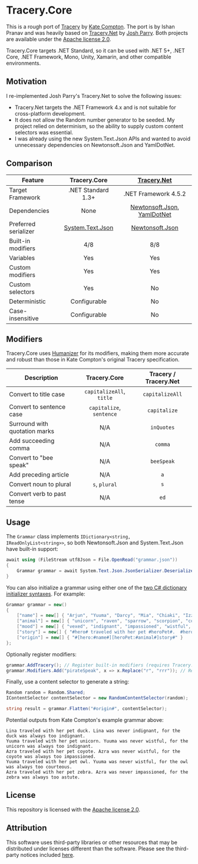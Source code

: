 # Tracery.Core
This is a rough port of [Tracery](https://github.com/galaxykate/tracery) by [Kate Compton](http://www.galaxykate.com/). The port is by Ishan Pranav and was heavily based on [Tracery.Net](https://github.com/josh-perry/Tracery.Net) by [Josh Parry](https://github.com/josh-perry). Both projects are available under the [Apache license 2.0](LICENSE.txt).

Tracery.Core targets .NET Standard, so it can be used with .NET 5+, .NET Core, .NET Framework, Mono, Unity, Xamarin, and other compatible environments.
## Motivation
I re-implemented Josh Parry\'s Tracery.Net to solve the following issues:

- Tracery.Net targets the .NET Framework 4.x and is not suitable for cross-platform development.
- It does not allow the Random number generator to be seeded. My project relied on determinism, so the ability to supply custom content selectors was essential.
- I was already using the new System.Text.Json APIs and wanted to avoid unnecessary dependencies on Newtonsoft.Json and YamlDotNet.

## Comparison
| Feature              |    Tracery.Core    | [Tracery.Net](https://github.com/josh-perry) |
| -------------------- | :----------------: | :------------------------------------------: |
| Target Framework     | .NET Standard 1.3+ | .NET Framework 4.5.2                         |
| Dependencies         |        None        | [Newtonsoft.Json](https://github.com/JamesNK/Newtonsoft.Json), [YamlDotNet](https://github.com/aaubry/YamlDotNet) |
| Preferred serializer |  [System.Text.Json](https://www.nuget.org/packages/System.Text.Json)  | [Newtonsoft.Json](https://github.com/JamesNK/Newtonsoft.Json) |
| Built-in modifiers   |         4/8        |                      8/8                     |
| Variables            |         Yes        |                      Yes                     |
| Custom modifiers     |         Yes        |                      Yes                     |
| Custom selectors     |         Yes        |                      No                      |
| Deterministic        |    Configurable    |                      No                      |
| Case-insensitive     |    Configurable    |                      No                      | 

## Modifiers
Tracery.Core uses [Humanizer](https://github.com/Humanizr/Humanizer) for its modifiers, making them more accurate and robust than those in Kate Compton\'s original Tracery specification.

| Description                   | Tracery.Core             | Tracery / Tracery.Net |
| ----------------------------- | :----------------------: | :-------------------: |
| Convert to title case         | `capitalizeAll`, `title` | `capitalizeAll`       |
| Convert to sentence case      | `capitalize`, `sentence` | `capitalize`          |
| Surround with quotation marks | N/A                      | `inQuotes`            |
| Add succeeding comma          | N/A                      | `comma`               |
| Convert to "bee speak"        | N/A                      | `beeSpeak`            |
| Add preceding article         | N/A                      | `a`                   |
| Convert noun to plural        | `s`, `plural`            | `s`                   |
| Convert verb to past tense    | N/A                      | `ed`                  |

## Usage
The `Grammar` class implements `IDictionary<string, IReadOnlyList<string>>`, so both Newtonsoft.Json and System.Text.Json have built-in support:

```csharp
await using (FileStream utf8Json = File.OpenRead("grammar.json"))
{
    Grammar grammar = await System.Text.Json.JsonSerializer.DeserializeAsync<Grammar>(utf8Json);
}
```

You can also initialize a grammar using either one of the [two C# dictionary initializer syntaxes](https://docs.microsoft.com/en-us/dotnet/csharp/programming-guide/classes-and-structs/how-to-initialize-a-dictionary-with-a-collection-initializer). For example:

```csharp
Grammar grammar = new()
{
    ["name"] = new[] { "Arjun", "Yuuma", "Darcy", "Mia", "Chiaki", "Izzi", "Azra", "Lina" },
    ["animal"] = new[] { "unicorn", "raven", "sparrow", "scorpion", "coyote", "eagle", "owl", "lizard", "zebra", "duck", "kitten" },
    ["mood"] = new[] { "vexed", "indignant", "impassioned", "wistful", "astute", "courteous" },
    ["story"] = new[] { "#hero# traveled with her pet #heroPet#.  #hero# was never #mood#, for the #heroPet# was always too #mood#." },
    ["origin"] = new[] { "#[hero:#name#][heroPet:#animal#]story#" }
};
```
Optionally register modifiers:
```csharp
grammar.AddTracery(); // Register built-in modifiers (requires Tracery.Humanizer.dll)
grammar.Modifiers.Add("pirateSpeak", x => x.Replace("r", "rrr")); // Register a custom modifier
```
Finally, use a content selector to generate a string:
```csharp
Random random = Random.Shared;
IContentSelector contentSelector = new RandomContentSelector(random);

string result = grammar.Flatten("#origin#", contentSelector);
```
Potential outputs from Kate Compton\'s example grammar above:
```
Lina traveled with her pet duck. Lina was never indignant, for the duck was always too indignant.
Yuuma traveled with her pet unicorn. Yuuma was never wistful, for the unicorn was always too indignant.
Azra traveled with her pet coyote. Azra was never wistful, for the coyote was always too impassioned.
Yuuma traveled with her pet owl. Yuuma was never wistful, for the owl was always too courteous.
Azra traveled with her pet zebra. Azra was never impassioned, for the zebra was always too astute.
```
## License
This repository is licensed with the [Apache license 2.0](LICENSE.txt).
## Attribution
This software uses third-party libraries or other resources that may be
distributed under licenses different than the software. Please see the third-party notices included [here](THIRD-PARTY-NOTICES.txt).
